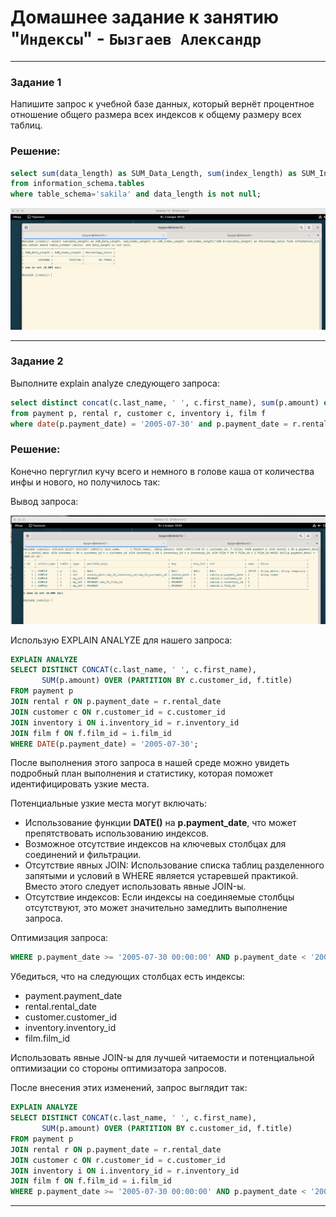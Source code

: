 # Домашнее задание к занятию "`Индексы`" - `Бызгаев Александр`

---

### Задание 1

Напишите запрос к учебной базе данных, который вернёт процентное отношение общего размера всех индексов к общему размеру всех таблиц.

### Решение:

```sql
select sum(data_length) as SUM_Data_Length, sum(index_length) as SUM_Index_Length, sum(index_length)*100.0/sum(data_length) as Persentage_ratio
from information_schema.tables
where table_schema='sakila' and data_length is not null;
```

![image](https://github.com/Byzgaev-I/Index/blob/main/Index%20-1.png)

---

### Задание 2

Выполните explain analyze следующего запроса:

```sql
select distinct concat(c.last_name, ' ', c.first_name), sum(p.amount) over (partition by c.customer_id, f.title)
from payment p, rental r, customer c, inventory i, film f
where date(p.payment_date) = '2005-07-30' and p.payment_date = r.rental_date and r.customer_id = c.customer_id and i.inventory_id = r.inventory_id
```

### Решение:

Конечно пергуглил кучу всего и немного в голове каша от количества инфы и нового, но получилось так:

Вывод запроса:

![image](https://github.com/Byzgaev-I/Index/blob/main/Index%20-2.png)

Использую EXPLAIN ANALYZE для нашего запроса:

```sql
EXPLAIN ANALYZE
SELECT DISTINCT CONCAT(c.last_name, ' ', c.first_name),
       SUM(p.amount) OVER (PARTITION BY c.customer_id, f.title)
FROM payment p
JOIN rental r ON p.payment_date = r.rental_date
JOIN customer c ON r.customer_id = c.customer_id
JOIN inventory i ON i.inventory_id = r.inventory_id
JOIN film f ON f.film_id = i.film_id
WHERE DATE(p.payment_date) = '2005-07-30';

```
После выполнения этого запроса в нашей среде можно увидеть подробный план выполнения и статистику, которая поможет идентифицировать узкие места.  

Потенциальные узкие места могут включать:  

 - Использование функции **DATE()** на **p.payment_date**, что может препятствовать использованию индексов.  
 - Возможное отсутствие индексов на ключевых столбцах для соединений и фильтрации.
 - Отсутствие явных JOIN: Использование списка таблиц разделенного запятыми и условий в WHERE является устаревшей практикой. Вместо этого следует использовать явные JOIN-ы.  
 - Отсутствие индексов: Если индексы на соединяемые столбцы отсутствуют, это может значительно замедлить выполнение запроса.  
  
Оптимизация запроса:

```sql
WHERE p.payment_date >= '2005-07-30 00:00:00' AND p.payment_date < '2005-07-31 00:00:00'
```

Убедиться, что на следующих столбцах есть индексы:  

- payment.payment_date
- rental.rental_date
- customer.customer_id
- inventory.inventory_id
- film.film_id

Использовать явные JOIN-ы для лучшей читаемости и потенциальной оптимизации со стороны оптимизатора запросов.

После внесения этих изменений, запрос выглядит так:

```sql
EXPLAIN ANALYZE
SELECT DISTINCT CONCAT(c.last_name, ' ', c.first_name),
       SUM(p.amount) OVER (PARTITION BY c.customer_id, f.title)
FROM payment p
JOIN rental r ON p.payment_date = r.rental_date
JOIN customer c ON r.customer_id = c.customer_id
JOIN inventory i ON i.inventory_id = r.inventory_id
JOIN film f ON f.film_id = i.film_id
WHERE p.payment_date >= '2005-07-30 00:00:00' AND p.payment_date < '2005-07-31 00:00:00';

```

---






























